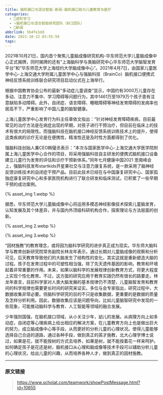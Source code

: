 ```yaml
---
title: 脑机接口与混合智能-新闻-脑机接口助力儿童教育与医疗
categories:
  - 🌙进阶学习
  - ⭐脑机接口与混合智能研究团队（BCI团队）
  - 💫新闻
abbrlink: 5b4fe1dd
date: 2021-10-22 03:55:59
tags:
---
```


2021年10月21日，国内首个聚焦儿童脑成像研究机构-华东师范大学儿童脑成像中心正式揭牌，同时揭牌的还有“上海脑科学与类脑研究中心华东师范大学脑智发育平台”和“华东师范大学上海纽约大学脑成像中心”。2021年4月7日，由国家儿童医学中心-上海交通大学附属儿童医学中心与强脑科技（BrainCo）脑机接口便携式神经反馈系统训练联合研究项目启动仪式在上海举行。

<!--more-->

根据中国教育协会公布的最新“多动症儿童调查”显示，中国约有3000万儿童存在多动、注意力不集中、学习障碍等问题行为，其中1461万至1979万个孩子患有注意缺陷多动障碍。此外，自闭症、语言障碍、睡眠障碍等神经发育障碍的发病率也居高不下，严重影响了中国儿童的脑智健康。

上海儿童医学中心发育行为科主任章依文指出：“针对神经发育障碍疾病，目前最常见的治疗方法是在病症出现的早期，对孩子进行干预治疗，但目前在临床上的技术有很大的局限性。而强脑科技在脑机接口神经反馈系统训练技术上的提升，使得这类疾病的诊疗无论是在便携性，精准性还是及时性方面都得到了优化。

强脑科技创始人兼CEO韩璧丞表示：“本次与国家医学中心-上海交通大学医学院附属上海儿童医学中心合作的项目，将采用强脑科技自主研发的便携式脑机接口设备建立儿童行为发育的评估和诊疗干预新体系。”同年七月健康中国2021 思南峰会上，强脑科技发布startkids开星果社交与注意力康复系统，是一款采用了脑神经反馈训练技术的自闭症干预产品。目前此技术已经在与中国康复研究中心、国家孤独症康复研究中心和多家医院机构进行了联合研发和临床测试，已积累了一些早期干预的成功案例。

{% asset_img 1.webp %}

据悉，华东师范大学儿童脑成像中心将运用多模态神经影像技术探索儿童脑发育，认知发展及其个体差异，并与国内外顶级科研机构合作，探索理论与方法层面的创新。

{% asset_img 2.webp %}

{% asset_img 3.webp %}

“因材施教”的教育理念，或将因为脑科学研究的进步真正成为现实。华东师大脑科学与教育创新研究院常务副院长林龙年表示，通过长期对儿童脑成像的观察和分析可见，后天教育导致他们的大脑发生了结构性的变化，其实这就是重新塑造大脑的过程。孩子在发育过程中的可塑性相当强，除了先天遗传基因的影响，教育和环境起着非常重要的作用。未来，如果以脑科学的发展规律创新教育方式，将更大程度上实现个性化教育。不过，这方面的研究应用于教育实践仍然有很长的路要走。林龙年直言，目前科学家对人类大脑发展的基本规律仍不清楚，儿童脑智发育和教育间的科学规律也需要更长时间的研究来证实。多位与会专家指出，研究过程中，大数据收集非常必要。但脑科学研究的目的不只是收集数据，更重要的是数据的质量及怎样分析利用。因此，数据收集应该是问题导向，比如儿童脑智研究中发现的一些现象，可能推动脑科学与教育、人工智能等领域的融合发展。

少年强则国强，在脑机接口领域，从小关注少年，幼儿的发展。从病理方向上如多动症，自闭症等心理疾病上给出相应的解决方案，在儿童教育方向上也是做出巨大的努力，成立脑成像中心等手段，从而更好的分析儿童的心理状况。使得儿童能够选择自己合适的道路，通过各种手段，做到真正的英才施教，北大心理学博士说过，如果是花，就不能按树的方式去培养，如果是树，就不能按着花一样来呵护。如何确定孩子是花还是树，脑机接口从心理和脑成像等技术手段可以辅助分析儿童的心理状况，给出儿童的兴趣，从而培养各种人才，做到真正的因材施教。

***

### 原文链接

> <https://www.scholat.com/teamwork/showPostMessage.html?id=10655>
